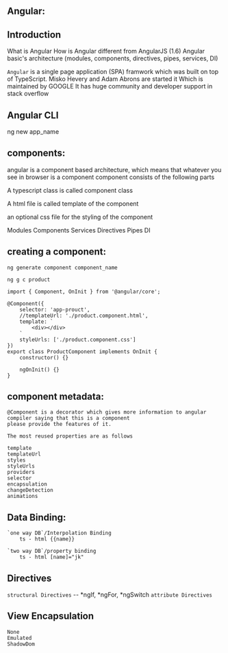 ## Angular:

## Introduction
What is Angular
How is Angular different from AngularJS (1.6)
Angular basic's architecture (modules, components, directives, pipes, services, DI)

`Angular` is a single page application (SPA) framwork which was built on top of TypeScript.
Misko Hevery and Adam Abrons are started it
Which is maintained by GOOGLE
It has huge community and developer support in stack overflow


## Angular CLI

ng new app_name

## components:

angular is a component based architecture, which means that whatever you see in browser is a component
component consists of the following parts

A typescript class is called component class

A html file is called template of the component

an optional css file for the styling of the component

Modules
Components
Services
Directives
Pipes
DI

## creating a component:

	ng generate component component_name
	
	ng g c product

	import { Component, OnInit } from '@angular/core';

	@Component({
		selector: 'app-prouct',
		//templateUrl: './product.component.html',
		template: `
			<div></div>
		`
		styleUrls: ['./product.component.css']
	})
	export class ProductComponent implements OnInit {
		constructor() {}

		ngOnInit() {}
	}

	
## component metadata:

	@Component is a decorator which gives more information to angular compiler saying that this is a component
	please provide the features of it.

	The most reused properties are as follows

	template
	templateUrl
	styles
	styleUrls
	providers
	selector
	encapsulation
	changeDetection
	animations



## Data Binding:

    `one way DB`/Interpolation Binding
        ts - html {{name}}

    `two way DB`/property binding
        ts - html [name]="jk"



## Directives
   
   `structural Directives` -- *ngIf, *ngFor, *ngSwitch
   `attribute Directives`

## View Encapsulation
	None
	Emulated
	ShadowDom


